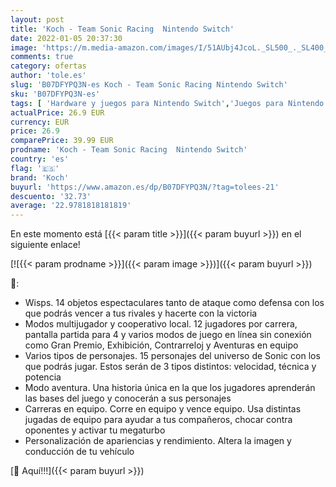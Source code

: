 ```yaml
---
layout: post
title: 'Koch - Team Sonic Racing  Nintendo Switch'
date: 2022-01-05 20:37:30
image: 'https://m.media-amazon.com/images/I/51AUbj4JcoL._SL500_._SL400_.jpg'
comments: true
category: ofertas
author: 'tole.es'
slug: 'B07DFYPQ3N-es Koch - Team Sonic Racing Nintendo Switch'
sku: 'B07DFYPQ3N-es'
tags: [ 'Hardware y juegos para Nintendo Switch','Juegos para Nintendo Switch','Videojuegos','koch','nintendo', ]
actualPrice: 26.9 EUR
currency: EUR
price: 26.9
comparePrice: 39.99 EUR
prodname: 'Koch - Team Sonic Racing  Nintendo Switch'
country: 'es'
flag: '🇪🇸'
brand: 'Koch'
buyurl: 'https://www.amazon.es/dp/B07DFYPQ3N/?tag=tolees-21'
descuento: '32.73'
average: '22.9781818181819'
---
```


En este momento está [{{< param title >}}]({{< param buyurl >}}) en el siguiente enlace!

[![{{< param prodname >}}]({{< param image >}})]({{< param buyurl >}})

🔎:

- Wisps. 14 objetos espectaculares tanto de ataque como defensa con los que podrás vencer a tus rivales y hacerte con la victoria
- Modos multijugador y cooperativo local. 12 jugadores por carrera, pantalla partida para 4 y varios modos de juego en línea sin conexión como Gran Premio, Exhibición, Contrarreloj y Aventuras en equipo
- Varios tipos de personajes. 15 personajes del universo de Sonic con los que podrás jugar. Estos serán de 3 tipos distintos: velocidad, técnica y potencia
- Modo aventura. Una historia única en la que los jugadores aprenderán las bases del juego y conocerán a sus personajes
- Carreras en equipo. Corre en equipo y vence equipo. Usa distintas jugadas de equipo para ayudar a tus compañeros, chocar contra oponentes y activar tu megaturbo
- Personalización de apariencias y rendimiento. Altera la imagen y conducción de tu vehículo

[🛒 Aquí!!!]({{< param buyurl >}})
